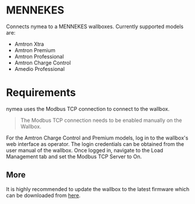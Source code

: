 # MENNEKES

Connects nymea to a MENNEKES wallboxes. Currently supported models are:

* Amtron Xtra
* Amtron Premium
* Amtron Professional
* Amtron Charge Control
* Amedio Professional

# Requirements

nymea uses the Modbus TCP connection to connect to the wallbox.

> The Modbus TCP connection needs to be enabled manually on the Wallbox.

For the Amtron Charge Control and Premium models, log in to the wallbox's web interface as operator. The login credentials can be obtained
from the user manual of the wallbox. Once logged in, navigate to the Load Management tab and set the Modbus TCP Server to On.

## More

It is highly recommended to update the wallbox to the latest firmware which can be downloaded from [here](https://www.chargeupyourday.de/services/software-updates/).

